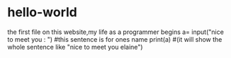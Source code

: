 # hello-world
the first file on this website,my life as a programmer begins
a= input("nice to meet you :  ") #this sentence is for ones name
print(a) #(it will show the whole sentence like "nice to meet you elaine")
